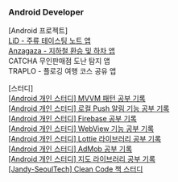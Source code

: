 ### Android Developer

[Android 프로젝트]  
[LiD - 주류 테이스팅 노트 앱](https://github.com/zzoaJW/Lid)  
[Anzagaza - 지하철 환승 및 하차 앱](https://github.com/zzoaJW/Anzagaza)  
CATCHA 무인판매점 도난 탐지 앱  
TRAPLO - 플로깅 여행 코스 공유 앱  

[스터디]  
[[Android 개인 스터디] MVVM 패턴 공부 기록](https://github.com/zzoaJW/MvvmTest)  
[[Android 개인 스터디] 로컬 Push 알림 기능 공부 기록](https://github.com/zzoaJW/PushAlarmTest)  
[[Android 개인 스터디] Firebase 공부 기록](https://github.com/zzoaJW/FbTest)  
[[Android 개인 스터디] WebView 기능 공부 기록](https://github.com/zzoaJW/WebViewTest)  
[[Android 개인 스터디] Lottie 라이브러리 공부 기록](https://github.com/zzoaJW/LottieTest)  
[[Android 개인 스터디] AdMob 공부 기록](https://blog.naver.com/zoooa16/222978704404)  
[[Android 개인 스터디] 지도 라이브러리 공부 기록](https://github.com/zzoaJW/MapTest)  
[[Jandy-SeoulTech] Clean Code 책 스터디](https://github.com/Jandy-SeoulTech/Clean_Code_Study)  



<!--
**zzoaJW/zzoaJW** is a ✨ _special_ ✨ repository because its `README.md` (this file) appears on your GitHub profile.

Here are some ideas to get you started:

- 🔭 I’m currently working on ...
- 🌱 I’m currently learning ...
- 👯 I’m looking to collaborate on ...
- 🤔 I’m looking for help with ...
- 💬 Ask me about ...
- 📫 How to reach me: ...
- 😄 Pronouns: ...
- ⚡ Fun fact: ...
-->
